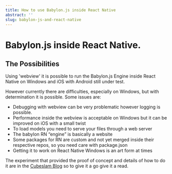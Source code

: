 ```yaml
---
title: How to use Babylon.js inside React Native
abstract: ''
slug: babylon-js-and-react-native
---
```

# Babylon.js inside React Native.

## The Possibilities

Using 'webview' it is possible to run the Babylon.js Engine inside React Native on Windows and iOS with Android still under test.

However currently there are difficulties, especially on Windows, but with determination it is possible. Some issues are:

* Debugging with webview can be very problematic however logging is possible.
* Performance inside the webview is acceptable on Windows but it can be improved on iOS with a small twist
* To load models you need to serve your files through a web server
* The babylon RN “engine” is basically a website
* Some packages for RN are custom and not yet merged inside their respective repos, so you need care with package.json
* Getting it to work on React Native Windows is an art form at times

The experiment that provided the proof of concept and details of how to do it are in the [Cubeslam Blog](http://cubeslam.net/2017/11/16/babylonjs-inside-react-native-inception-style/) so to give it a go give it a read. 

